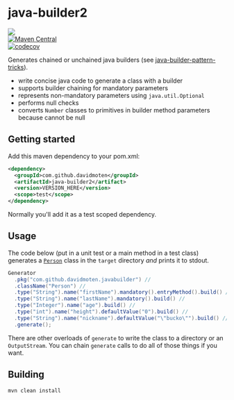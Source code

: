 # java-builder2
<a href="https://github.com/davidmoten/java-builder2/actions/workflows/ci.yml"><img src="https://github.com/davidmoten/java-builder2/actions/workflows/ci.yml/badge.svg"/></a><br/>
[![Maven Central](https://maven-badges.herokuapp.com/maven-central/com.github.davidmoten/java-builder2/badge.svg?style=flat)](https://maven-badges.herokuapp.com/maven-central/com.github.davidmoten/java-builder2)<br/>
[![codecov](https://codecov.io/gh/davidmoten/java-builder2/branch/master/graph/badge.svg)](https://codecov.io/gh/davidmoten/java-builder2)

Generates chained or unchained java builders (see [java-builder-pattern-tricks](https://github.com/davidmoten/java-builder-pattern-tricks)).

* write concise java code to generate a class with a builder
* supports builder chaining for mandatory parameters
* represents non-mandatory parameters using `java.util.Optional`
* performs null checks
* converts `Number` classes to primitives in builder method parameters because cannot be null

## Getting started
Add this maven dependency to your pom.xml:

```xml
<dependency>
  <groupId>com.github.davidmoten</groupId>
  <artifactId>java-builder2</artifact>
  <version>VERSION_HERE</version>
  <scope>test</scope>
</dependency>
```
Normally you'll add it as a test scoped dependency.

## Usage
The code below (put in a unit test or a main method in a test class) generates a [`Person`](src/test/java/com/github/davidmoten/javabuilder/Person.java) class in the `target` directory *and* prints it to stdout.

```java
Generator
  .pkg("com.github.davidmoten.javabuilder") //
  .className("Person") //
  .type("String").name("firstName").mandatory().entryMethod().build() //
  .type("String").name("lastName").mandatory().build() //
  .type("Integer").name("age").build() //
  .type("int").name("height").defaultValue("0").build() //
  .type("String").name("nickname").defaultValue("\"bucko\"").build() //
  .generate();
```
There are other overloads of `generate` to write the class to a directory or an `OutputStream`. You can chain `generate` calls to do all of those things if you want.

## Building
```bash
mvn clean install
```





